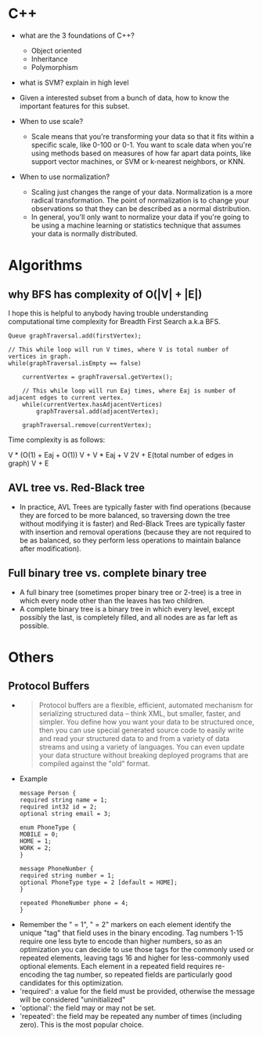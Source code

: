 # C++

- what are the 3 foundations of C++?
	- Object oriented
	- Inheritance
	- Polymorphism

- what is SVM? explain in high level
- Given a interested subset from a bunch of data, how to know the important features for this subset.
- When to use scale?
	- Scale means that you're transforming your data so that it fits within a specific scale, like 0-100 or 0-1. You want to scale data when you're using methods based on measures of how far apart data points, like support vector machines, or SVM or k-nearest neighbors, or KNN.
- When to use normalization?
	- Scaling just changes the range of your data. Normalization is a more radical transformation. The point of normalization is to change your observations so that they can be described as a normal distribution.
	- In general, you'll only want to normalize your data if you're going to be using a machine learning or statistics technique that assumes your data is normally distributed.

# Algorithms
## why BFS has complexity of O(|V| + |E|)
I hope this is helpful to anybody having trouble understanding computational time complexity for Breadth First Search a.k.a BFS.

```
Queue graphTraversal.add(firstVertex);

// This while loop will run V times, where V is total number of vertices in graph.
while(graphTraversal.isEmpty == false)

    currentVertex = graphTraversal.getVertex();

    // This while loop will run Eaj times, where Eaj is number of adjacent edges to current vertex.
    while(currentVertex.hasAdjacentVertices)
        graphTraversal.add(adjacentVertex);

    graphTraversal.remove(currentVertex);
```

Time complexity is as follows:

V * (O(1) + Eaj + O(1))
V + V * Eaj + V
2V + E(total number of edges in graph)
V + E

## AVL tree vs. Red-Black tree
- In practice, AVL Trees are typically faster with find operations (because they are forced to be more balanced, so traversing down the tree without modifying it is faster) and Red-Black Trees are typically faster with insertion and removal operations (because they are not required to be as balanced, so they perform less operations to maintain balance after modification).

## Full binary tree vs. complete binary tree
- A full binary tree (sometimes proper binary tree or 2-tree) is a tree in which every node other than the leaves has two children.
- A complete binary tree is a binary tree in which every level, except possibly the last, is completely filled, and all nodes are as far left as possible.


# Others
## Protocol Buffers
- > Protocol buffers are a flexible, efficient, automated mechanism for serializing structured data – think XML, but smaller, faster, and simpler. You define how you want your data to be structured once, then you can use special generated source code to easily write and read your structured data to and from a variety of data streams and using a variety of languages. You can even update your data structure without breaking deployed programs that are compiled against the "old" format.
- Example
	```
	message Person {
	required string name = 1;
	required int32 id = 2;
	optional string email = 3;

	enum PhoneType {
	MOBILE = 0;
	HOME = 1;
	WORK = 2;
	}

	message PhoneNumber {
	required string number = 1;
	optional PhoneType type = 2 [default = HOME];
	}

	repeated PhoneNumber phone = 4;
	}
  ```
- Remember the " = 1", " = 2" markers on each element identify the unique "tag" that field uses in the binary encoding. Tag numbers 1-15 require one less byte to encode than higher numbers, so as an optimization you can decide to use those tags for the commonly used or repeated elements, leaving tags 16 and higher for less-commonly used optional elements. Each element in a repeated field requires re-encoding the tag number, so repeated fields are particularly good candidates for this optimization.
- 'required': a value for the field must be provided, otherwise the message will be considered "uninitialized"
- 'optional': the field may or may not be set.
- 'repeated': the field may be repeated any number of times (including zero). This
is the most popular choice.
